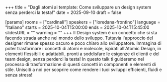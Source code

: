 +++
title = "Dagli atomi ai template: Come sviluppare un design system senza perderci la testa!"
date = 2025-09-10
draft = false

[params]
rooms = ["cardinali"]
speakers = ["loredana-frontino"]
language = "Italiano"
starts = 2025-10-04T15:00:00
ends = 2025-10-04T15:45:00
slidesURL = ""
warning = ""
+++
Il Design system è un concetto che si sta facendo strada anche nel mondo dello sviluppo. Tuttavia l'approccio del designer rimane spesso oscuro e poco chiaro allo sviluppatore.
Immagina di poter trasformare i concetti di atomi e molecole, ispirati all'Atomic Design, in elementi flessibili e adattabili, pronti a soddisfare le esigenze di clienti e del team design, senza perderci la testa!
In questo talk ti guideremo nel processo di trasformazione di questi concetti in componenti e elementi di stile.
Unisciti a noi per scoprire come rendere i tuoi sviluppi efficienti, fluidi e senza stress!
